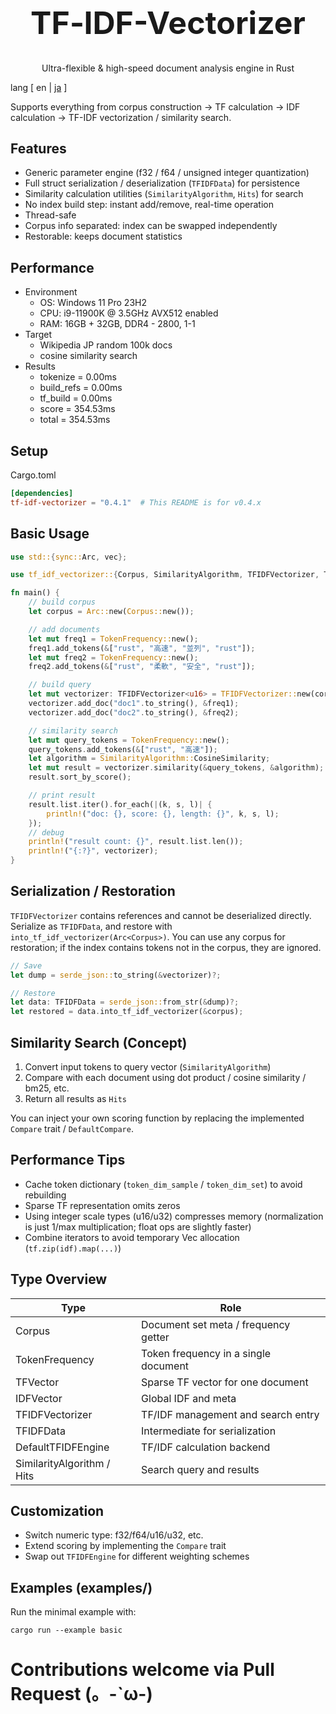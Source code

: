 <div align="center">
<h1 style="font-size: 50px">TF‑IDF-Vectorizer</h1>
<p>Ultra-flexible & high-speed document analysis engine in Rust</p>
</div>

lang [ en | [ja](./README-ja.md) ]

Supports everything from corpus construction → TF calculation → IDF calculation → TF-IDF vectorization / similarity search.

## Features
- Generic parameter engine (f32 / f64 / unsigned integer quantization)
- Full struct serialization / deserialization (`TFIDFData`) for persistence
- Similarity calculation utilities (`SimilarityAlgorithm`, `Hits`) for search
- No index build step: instant add/remove, real-time operation
- Thread-safe
- Corpus info separated: index can be swapped independently
- Restorable: keeps document statistics

## Performance
- Environment
  - OS: Windows 11 Pro 23H2
  - CPU: i9-11900K @ 3.5GHz AVX512 enabled
  - RAM: 16GB + 32GB, DDR4 - 2800, 1-1
- Target
  - Wikipedia JP random 100k docs
  - cosine similarity search
- Results
  - tokenize = 0.00ms
  - build_refs = 0.00ms
  - tf_build = 0.00ms
  - score = 354.53ms
  - total = 354.53ms

## Setup
Cargo.toml
```toml
[dependencies]
tf-idf-vectorizer = "0.4.1"  # This README is for v0.4.x
```

## Basic Usage

```rust
use std::{sync::Arc, vec};

use tf_idf_vectorizer::{Corpus, SimilarityAlgorithm, TFIDFVectorizer, TokenFrequency};

fn main() {
    // build corpus
    let corpus = Arc::new(Corpus::new());

    // add documents
    let mut freq1 = TokenFrequency::new();
    freq1.add_tokens(&["rust", "高速", "並列", "rust"]);
    let mut freq2 = TokenFrequency::new();
    freq2.add_tokens(&["rust", "柔軟", "安全", "rust"]);

    // build query
    let mut vectorizer: TFIDFVectorizer<u16> = TFIDFVectorizer::new(corpus);    
    vectorizer.add_doc("doc1".to_string(), &freq1);
    vectorizer.add_doc("doc2".to_string(), &freq2);

    // similarity search
    let mut query_tokens = TokenFrequency::new();
    query_tokens.add_tokens(&["rust", "高速"]);
    let algorithm = SimilarityAlgorithm::CosineSimilarity;
    let mut result = vectorizer.similarity(&query_tokens, &algorithm);
    result.sort_by_score();

    // print result
    result.list.iter().for_each(|(k, s, l)| {
        println!("doc: {}, score: {}, length: {}", k, s, l);
    });
    // debug
    println!("result count: {}", result.list.len());
    println!("{:?}", vectorizer);
}
```

## Serialization / Restoration
`TFIDFVectorizer` contains references and cannot be deserialized directly.  
Serialize as `TFIDFData`, and restore with `into_tf_idf_vectorizer(Arc<Corpus>)`.
You can use any corpus for restoration; if the index contains tokens not in the corpus, they are ignored.

```rust
// Save
let dump = serde_json::to_string(&vectorizer)?;

// Restore
let data: TFIDFData = serde_json::from_str(&dump)?;
let restored = data.into_tf_idf_vectorizer(&corpus);
```

## Similarity Search (Concept)
1. Convert input tokens to query vector (`SimilarityAlgorithm`)
2. Compare with each document using dot product / cosine similarity / bm25, etc.
3. Return all results as `Hits`

You can inject your own scoring function by replacing the implemented `Compare` trait / `DefaultCompare`.

## Performance Tips
- Cache token dictionary (`token_dim_sample` / `token_dim_set`) to avoid rebuilding
- Sparse TF representation omits zeros
- Using integer scale types (u16/u32) compresses memory (normalization is just 1/max multiplication; float ops are slightly faster)
- Combine iterators to avoid temporary Vec allocation (`tf.zip(idf).map(...)`)

## Type Overview
| Type                | Role                                 |
|---------------------|--------------------------------------|
| Corpus              | Document set meta / frequency getter |
| TokenFrequency      | Token frequency in a single document |
| TFVector            | Sparse TF vector for one document    |
| IDFVector           | Global IDF and meta                  |
| TFIDFVectorizer     | TF/IDF management and search entry   |
| TFIDFData           | Intermediate for serialization       |
| DefaultTFIDFEngine  | TF/IDF calculation backend           |
| SimilarityAlgorithm / Hits | Search query and results          |

## Customization
- Switch numeric type: f32/f64/u16/u32, etc.
- Extend scoring by implementing the `Compare` trait
- Swap out `TFIDFEngine` for different weighting schemes

## Examples (examples/)
Run the minimal example with:
```
cargo run --example basic
```

# Contributions welcome via Pull Request (。-`ω-)

